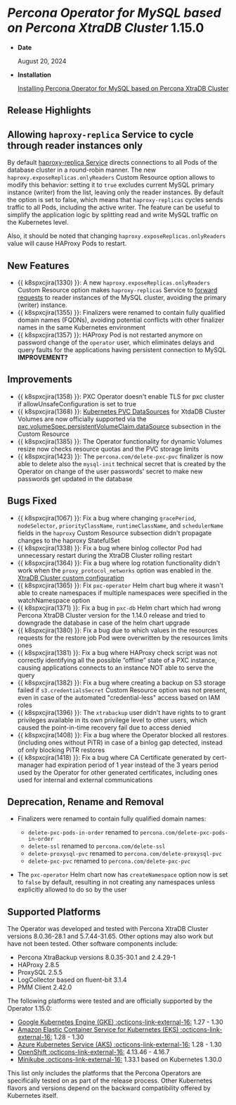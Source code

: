 # *Percona Operator for MySQL based on Percona XtraDB Cluster* 1.15.0

* **Date**

   August 20, 2024

* **Installation**

   [Installing Percona Operator for MySQL based on Percona XtraDB Cluster](../System-Requirements.md#installation-guidelines)

## Release Highlights

## Allowing `haproxy-replica` Service to cycle through reader instances only

By default [haproxy-replica Service](../expose.md#__tabbed_1_1) directs connections to all Pods of the database cluster in a round-robin manner. The new `haproxy.exposeReplicas.onlyReaders` Custom Resource option allows to modify this behavior: setting it to `true` excludes current MySQL primary instance (writer) from the list, leaving only the reader instances. By default the option is set to false, which means that `haproxy-replicas` cycles sends traffic to all Pods, including the active writer. The feature can be useful to simplify the application logic by splitting read and write MySQL traffic on the Kubernetes level.

Also, it should be noted that changing `haproxy.exposeReplicas.onlyReaders` value will cause HAProxy Pods to restart.

## New Features 

* {{ k8spxcjira(1330) }}: A new `haproxy.exposeReplicas.onlyReaders` Custom Resource option makes `haproxy-replicas` Service to [forward requests](../expose.md#__tabbed_1_1) to reader instances of the MySQL cluster, avoiding the primary (writer) instance.
* {{ k8spxcjira(1355) }}: Finalizers were renamed to contain fully qualified domain names (FQDNs), avoiding potential conflicts with other finalizer names in the same Kubernetes environment
* {{ k8spxcjira(1357) }}: HAProxy Pod is not restarted anymore on password change of the `operator` user, which eliminates delays and query faults for the applications having persistent connection to MySQL **IMPROVEMENT?**

## Improvements

* {{ k8spxcjira(1358) }}: PXC Operator doesn't enable TLS for pxc cluster if allowUnsafeConfiguration is set to true
* {{ k8spxcjira(1368) }}: [Kubernetes PVC DataSources](https://kubernetes-csi.github.io/docs/volume-datasources.html) for XtdaDB Cluster Volumes are now officially supported via the [pxc.volumeSpec.persistentVolumeClaim.dataSource](../opeartor.md#pxcvolumespecpersistentvolumeclaimdataSourcename) subsection in the Custom Resource
* {{ k8spxcjira(1385) }}: The Operator functionality for dynamic Volumes resize now checks resource quotas and the PVC storage limits
* {{ k8spxcjira(1423) }}: The `percona.com/delete-pxc-pvc` finalizer is now able to delete also the `mysql-init` technical secret that is created by the Operator on change of the user passwords' secret to make new passwords get updated in the database

## Bugs Fixed

* {{ k8spxcjira(1067) }}: Fix a bug where changing `gracePeriod`, `nodeSelector`, `priorityClassName`, `runtimeClassName`, and `schedulerName` fields in the `haproxy` Custom Resource subsection didn't propagate changes to the haproxy StatefulSet
* {{ k8spxcjira(1338) }}: Fix a bug where binlog collector Pod had unnecessary restart during the XtraDB Cluster rolling restart
* {{ k8spxcjira(1364) }}: Fix a bug where log rotation functionality didn't work when the `proxy_protocol_networks` option was enabled in the [XtraDB Cluster custom configuration](../operator.md#pxcconfiguration)
* {{ k8spxcjira(1365) }}: Fix `pxc-operator` Helm chart bug where it wasn't able to create namespaces if multiple namespaces were specified in the watchNamespace option
* {{ k8spxcjira(1371) }}: Fix a bug in `pxc-db` Helm chart which had wrong Percona XtraDB Cluster version for the 1.14.0 release and tried to downgrade the database in case of the helm chart upgrade
* {{ k8spxcjira(1380) }}: Fix a bug due to which values in the resources requests for the restore job Pod were overwritten by the resources limits ones
* {{ k8spxcjira(1381) }}: Fix a bug where HAProxy check script was not correctly identifying all the possible ”offline” state of a PXC instance, causing applications connects to an instance NOT able to serve the query
* {{ k8spxcjira(1382) }}: Fix a bug where creating a backup on S3 storage failed if `s3.credentialsSecret` Custom Resource option was not present, even in case of the automated "credential-less" access based on IAM roles
* {{ k8spxcjira(1396) }}: The `xtrabackup` user didn't have rights to to grant privileges available in its own privilege level to other users, which caused the point-in-time recovery fail due to access denied
* {{ k8spxcjira(1408) }}: Fix a bug where the Operator blocked all restores (including ones without PiTR) in case of a binlog gap detected, instead of only blocking PiTR restores
* {{ k8spxcjira(1418) }}: Fix a bug where CA Certificate generated by cert-manager had expiration period of 1 year instead of the 3 years period used by the Operator for other generated certificates, including ones used for internal and external communications

## Deprecation, Rename and Removal

* Finalizers were renamed to contain fully qualified domain names:

    * `delete-pxc-pods-in-order` renamed to `percona.com/delete-pxc-pods-in-order`
    * `delete-ssl` renamed to `percona.com/delete-ssl`
    * `delete-proxysql-pvc` renamed to `percona.com/delete-proxysql-pvc`
    * `delete-pxc-pvc` renamed to `percona.com/delete-pxc-pvc`

* The `pxc-operator` Helm chart now has `createNamespace` option now is set to `false` by default, resulting in not creating any namespaces unless explicitly allowed to do so by the user

## Supported Platforms

The Operator was developed and tested with Percona XtraDB Cluster versions 8.0.36-28.1 and 5.7.44-31.65. Other options may also work but have not been tested. Other software components include:

* Percona XtraBackup versions 8.0.35-30.1 and 2.4.29-1
* HAProxy 2.8.5
* ProxySQL 2.5.5
* LogCollector based on fluent-bit 3.1.4
* PMM Client 2.42.0

The following platforms were tested and are officially supported by the Operator
1.15.0:

* [Google Kubernetes Engine (GKE) :octicons-link-external-16:](https://cloud.google.com/kubernetes-engine) 1.27 - 1.30
* [Amazon Elastic Container Service for Kubernetes (EKS) :octicons-link-external-16:](https://aws.amazon.com) 1.28 - 1.30
* [Azure Kubernetes Service (AKS) :octicons-link-external-16:](https://azure.microsoft.com/en-us/services/kubernetes-service/) 1.28 - 1.30
* [OpenShift :octicons-link-external-16:](https://www.redhat.com/en/technologies/cloud-computing/openshift) 4.13.46 - 4.16.7
* [Minikube :octicons-link-external-16:](https://minikube.sigs.k8s.io/docs/) 1.33.1 based on Kubernetes 1.30.0

This list only includes the platforms that the Percona Operators are specifically tested on as part of the release process. Other Kubernetes flavors and versions depend on the backward compatibility offered by Kubernetes itself.
